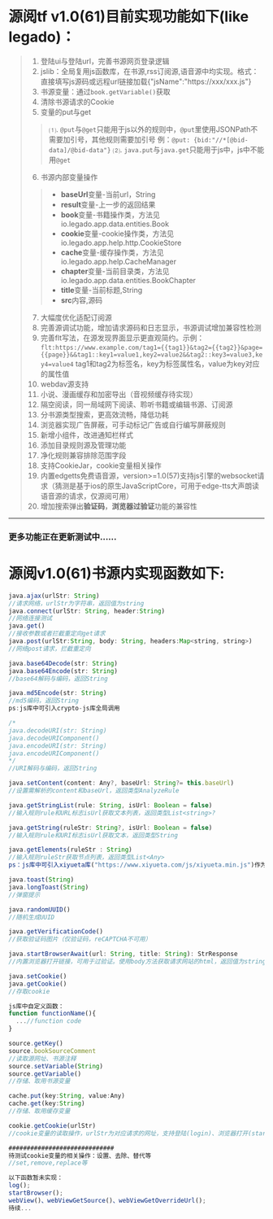 # 源阅tf v1.0(61)目前实现功能如下(like legado)：
>1. 登陆ui与登陆url，完善书源网页登录逻辑
>2. jslib：全局复用js函数库，在书源,rss订阅源,语音源中均实现。格式：直接填写js源码或远程url链接加载{"jsName":"https://xxx/xxx.js"}
>3. 书源变量：通过`book.getVariable()`获取
>4. 清除书源请求的Cookie
>5. 变量的put与get
>>⑴. `@put`与`@get`只能用于js以外的规则中，`@put`里使用JSONPath不需要加引号，其他规则需要加引号
例：`@put: {bid:"//*[@bid-data]/@bid-data"}`
>>⑵. `java.put`与`java.get`只能用于js中，js中不能用`@get`
>6. 书源内部变量操作
>>- **baseUrl**变量-当前url，String
>>- **result**变量-上一步的返回结果
>>- **book**变量-书籍操作类，方法见 io.legado.app.data.entities.Book
>>- **cookie**变量-cookie操作类，方法见 io.legado.app.help.http.CookieStore
>>- **cache**变量-缓存操作类，方法见 io.legado.app.help.CacheManager
>>- **chapter**变量-当前目录类，方法见 io.legado.app.data.entities.BookChapter
>>- **title**变量-当前标题,String
>>- **src**内容,源码
>7. 大幅度优化适配订阅源
>8. 完善源调试功能，增加请求源码和日志显示，书源调试增加兼容性检测
>9. 完善flt写法，在源发现界面显示更直观简约。示例：`flt:https://www.example.com/tag1={{tag1}}&tag2={{tag2}}&page={{page}}&&tag1::key1=value1,key2=value2&&tag2::key3=value3,key4=value4`   tag1和tag2为标签名，key为标签属性名，value为key对应的属性值
>10. webdav源支持
>11. 小说、漫画缓存和加密导出（音视频缓存待实现）
>12. 隔空阅读，同一局域网下阅读、聆听书籍或编辑书源、订阅源
>13. 分书源类型搜索，更高效流畅，降低功耗
>14. 浏览器实现广告屏蔽，可手动标记广告或自行编写屏蔽规则
>15. 新增小组件，改进通知栏样式
>16. 添加目录规则源及管理功能
>17. 净化规则兼容排除范围字段
>18. 支持CookieJar，cookie变量相关操作
>19. 内置edgetts免费语音源，version>=1.0(57)支持js引擎的websocket请求（猜测是基于ios的原生JavaScriptCore，可用于edge-tts大声朗读语音源的请求，仅源阅可用）
>20. 增加搜索弹出**验证码**，**浏览器过验证**功能的兼容性
***********************************************************************
### 更多功能正在更新测试中......

# 源阅v1.0(61)书源内实现函数如下:
```javascript
java.ajax(urlStr: String)
//请求网络，urlStr为字符串，返回值为string
java.connect(urlStr: String, header:String)
//网络连接测试
java.get()
//接收参数或者拦截重定向get请求
java.post(urlStr:String, body: String, headers:Map<string, string>)
//网络post请求，拦截重定向

java.base64Decode(str: String)
java.base64Encode(str: String)
//base64解码与编码，返回String

java.md5Encode(str: String)
//md5编码，返回String
ps:js库中可引入crypto-js库全局调用

/*
java.decodeURI(str: String)
java.decodeURIComponent()
java.encodeURI(str: String)
java.encodeURIComponent()
*/
//URI解码与编码，返回String

java.setContent(content: Any?, baseUrl: String?= this.baseUrl)
//设置需解析的content和baseUrl，返回类型AnalyzeRule

java.getStringList(rule: String, isUrl: Boolean = false)
//输入规则rule和URL标志isUrl获取文本列表，返回类型List<string>?

java.getString(ruleStr: String?, isUrl: Boolean = false)
//输入规则rule和URI标志isUrl获取文本，返回类型String

java.getElements(ruleStr : String)
//输入规则ruleStr获取节点列表，返回类型List<Any>
ps：js库中可引入xiyueta库("https://www.xiyueta.com/js/xiyueta.min.js")作为解析html的第三方库

java.toast(String)
java.longToast(String)
//弹窗提示

java.randomUUID()
//随机生成UUID

java.getVerificationCode()
//获取验证码图片（仅验证码，reCAPTCHA不可用）

java.startBrowserAwait(url: String, title: String): StrResponse
//内置浏览器打开链接，可用于过验证。使用body方法获取请求网站的html，返回值为string

java.setCookie()
java.getCookie()
//存取cookie

js库中自定义函数：
function functionName(){
  ...//function code
}

source.getKey()
source.bookSourceComment
//读取源网址、书源注释
source.setVariable(String)
source.getVariable()
//存储、取用书源变量

cache.put(key:String, value:Any)
cache.get(key:String)
//存储、取用缓存变量

cookie.getCookie(urlStr)
//cookie变量的读取操作，urlStr为对应请求的网址，支持登陆(login)、浏览器打开(startBrowserAwait)以及正常搜索过程中的请求

#############################
待测试cookie变量的相关操作：设置、去除、替代等
//set,remove,replace等

以下函数暂未实现：
log();
startBrowser();
webView()、webViewGetSource()、webViewGetOverrideUrl();
待续...
```
